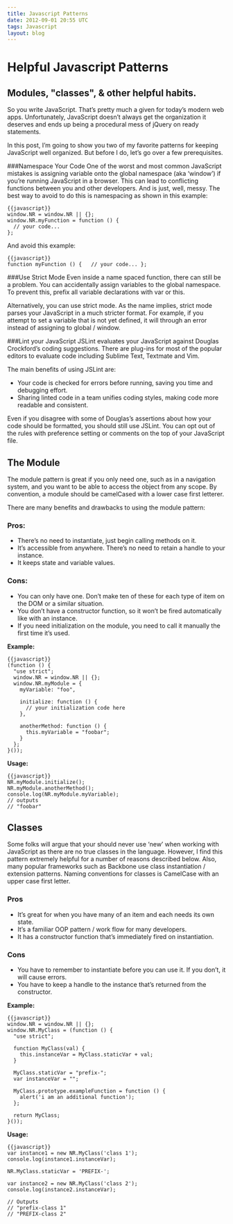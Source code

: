 ```yaml
---
title: Javascript Patterns
date: 2012-09-01 20:55 UTC
tags: Javascript
layout: blog
---
```


# Helpful Javascript Patterns

## Modules, "classes", & other helpful habits.

So you write JavaScript. That’s pretty much a given for today’s modern web apps. Unfortunately, JavaScript doesn’t always get the organization it deserves and ends up being a procedural mess of jQuery on ready statements.

In this post, I’m going to show you two of my favorite patterns for keeping JavaScript well organized. But before I do, let’s go over a few prerequisites.

###Namespace Your Code
One of the worst and most common JavaScript mistakes is assigning variable onto the global namespace (aka ‘window’) if you’re running JavaScript in a browser. This can lead to conflicting functions between you and other developers. And is just, well, messy. The best way to avoid to do this is namespacing as shown in this example:

    {{javascript}}
    window.NR = window.NR || {};
    window.NR.myFunction = function () {
      // your code...
    };


And avoid this example:

    {{javascript}}
    function myFunction () {   // your code... };

###Use Strict Mode
Even inside a name spaced function, there can still be a problem. You can accidentally assign variables to the global namespace. To prevent this, prefix all variable declarations with var or this.

Alternatively, you can use strict mode. As the name implies, strict mode parses your JavaScript in a much stricter format. For example, if you attempt to set a variable that is not yet defined, it will through an error instead of assigning to global / window.

###Lint your JavaScript
JSLint evaluates your JavaScript against Douglas Crockford’s coding suggestions. There are plug-ins for most of the popular editors to evaluate code including Sublime Text, Textmate and Vim.

The main benefits of using JSLint are:

* Your code is checked for errors before running, saving you time and debugging effort.
* Sharing linted code in a team unifies coding styles, making code more readable and consistent.

Even if you disagree with some of Douglas’s assertions about how your code should be formatted, you should still use JSLint. You can opt out of the rules with preference setting or comments on the top of your JavaScript file.

## The Module
The module pattern is great if you only need one, such as in a navigation system, and you want to be able to access the object from any scope. By convention, a module should be camelCased with a lower case first letterer.

There are many benefits and drawbacks to using the module pattern:

### Pros:

- There’s no need to instantiate, just begin calling methods on it.
- It’s accessible from anywhere. There’s no need to retain a handle to your instance.
- It keeps state and variable values.

### Cons:

- You can only have one. Don’t make ten of these for each type of item on the DOM or a similar situation.
- You don’t have a constructor function, so it won’t be fired automatically like with an instance.
- If you need initialization on the module, you need to call it manually the first time it’s used.

__Example:__

    {{javascript}}
    (function () {
      "use strict";
      window.NR = window.NR || {};
      window.NR.myModule = {
        myVariable: "foo",

        initialize: function () {
          // your initialization code here
        },

        anotherMethod: function () {
          this.myVariable = "foobar";
        }
      };
    }());

__Usage:__

    {{javascript}}
    NR.myModule.initialize();
    NR.myModule.anotherMethod();
    console.log(NR.myModule.myVariable);
    // outputs
    // "foobar"

## Classes
Some folks will argue that your should never use ‘new’ when working with JavaScript as there are no true classes in the language. However, I find this pattern extremely helpful for a number of reasons described below. Also, many popular frameworks such as Backbone use class instantiation / extension patterns. Naming conventions for classes is CamelCase with an upper case first letter.

### Pros

- It’s great for when you have many of an item and each needs its own state.
- It’s a familiar OOP pattern / work flow for many developers.
- It has a constructor function that’s immediately fired on instantiation.

### Cons

- You have to remember to instantiate before you can use it. If you don’t, it will cause errors.
- You have to keep a handle to the instance that’s returned from the constructor.

__Example:__

    {{javascript}}
    window.NR = window.NR || {};
    window.NR.MyClass = (function () {
      "use strict";

      function MyClass(val) {
        this.instanceVar = MyClass.staticVar + val;
      }

      MyClass.staticVar = "prefix-";
      var instanceVar = "";

      MyClass.prototype.exampleFunction = function () {
        alert('i am an additional function');
      };

      return MyClass;
    }());

__Usage:__

    {{javascript}}
    var instance1 = new NR.MyClass('class 1');
    console.log(instance1.instanceVar);

    NR.MyClass.staticVar = 'PREFIX-';

    var instance2 = new NR.MyClass('class 2');
    console.log(instance2.instanceVar);

    // Outputs
    // "prefix-class 1"
    // "PREFIX-class 2"
